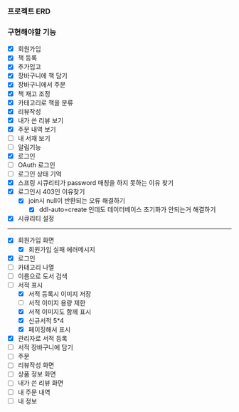 ### 프로젝트 ERD

### 구현해야할 기능
- [x] 회원가입
- [X] 책 등록
- [X] 추가입고
- [X] 장바구니에 책 담기
- [X] 장바구니에서 주문
- [X] 책 재고 조정
- [X] 카테고리로 책을 분류
- [X] 리뷰작성
- [X] 내가 쓴 리뷰 보기
- [X] 주문 내역 보기
- [ ] 내 서재 보기
- [ ] 알림기능
- [X] 로그인
- [ ] OAuth 로그인
- [ ] 로그인 상태 기억
- [X] 스프링 시큐리티가 password 매칭을 하지 못하는 이유 찾기
- [X] 로그인시 403인 이유찾기
  - [x] join시 null이 반환되는 오류 해결하기
    - [x] ddl-auto=create 인데도 데이터베이스 초기화가 안되는거 해결하기
- [X] 시큐리티 설정
***
- [X] 회원가입 화면
  - [X] 회원가입 실패 에러메시지
- [X] 로그인  
- [ ] 카테고리 나열
- [ ] 이름으로 도서 검색
- [ ] 서적 표시
  - [X] 서적 등록시 이미지 저장
  - [ ] 서적 이미지 용량 제한
  - [X] 서적 이미지도 함께 표시
  - [X] 신규서적 5*4
  - [X] 페이징해서 표시
- [X] 관리자로 서적 등록
- [ ] 서적 장바구니에 담기
- [ ] 주문
- [ ] 리뷰작성 화면
- [ ] 상품 정보 화면
- [ ] 내가 쓴 리뷰 화면
- [ ] 내 주문 내역
- [ ] 내 정보